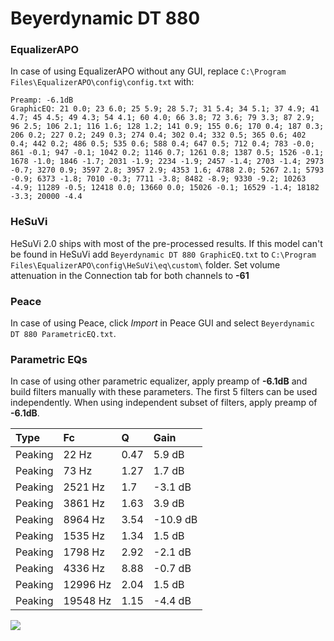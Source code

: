 # Beyerdynamic DT 880

### EqualizerAPO
In case of using EqualizerAPO without any GUI, replace `C:\Program Files\EqualizerAPO\config\config.txt`
with:
```
Preamp: -6.1dB
GraphicEQ: 21 0.0; 23 6.0; 25 5.9; 28 5.7; 31 5.4; 34 5.1; 37 4.9; 41 4.7; 45 4.5; 49 4.3; 54 4.1; 60 4.0; 66 3.8; 72 3.6; 79 3.3; 87 2.9; 96 2.5; 106 2.1; 116 1.6; 128 1.2; 141 0.9; 155 0.6; 170 0.4; 187 0.3; 206 0.2; 227 0.2; 249 0.3; 274 0.4; 302 0.4; 332 0.5; 365 0.6; 402 0.4; 442 0.2; 486 0.5; 535 0.6; 588 0.4; 647 0.5; 712 0.4; 783 -0.0; 861 -0.1; 947 -0.1; 1042 0.2; 1146 0.7; 1261 0.8; 1387 0.5; 1526 -0.1; 1678 -1.0; 1846 -1.7; 2031 -1.9; 2234 -1.9; 2457 -1.4; 2703 -1.4; 2973 -0.7; 3270 0.9; 3597 2.8; 3957 2.9; 4353 1.6; 4788 2.0; 5267 2.1; 5793 -0.9; 6373 -1.8; 7010 -0.3; 7711 -3.8; 8482 -8.9; 9330 -9.2; 10263 -4.9; 11289 -0.5; 12418 0.0; 13660 0.0; 15026 -0.1; 16529 -1.4; 18182 -3.3; 20000 -4.4
```

### HeSuVi
HeSuVi 2.0 ships with most of the pre-processed results. If this model can't be found in HeSuVi add
`Beyerdynamic DT 880 GraphicEQ.txt` to `C:\Program Files\EqualizerAPO\config\HeSuVi\eq\custom\` folder.
Set volume attenuation in the Connection tab for both channels to **-61**

### Peace
In case of using Peace, click *Import* in Peace GUI and select `Beyerdynamic DT 880 ParametricEQ.txt`.

### Parametric EQs
In case of using other parametric equalizer, apply preamp of **-6.1dB** and build filters manually
with these parameters. The first 5 filters can be used independently.
When using independent subset of filters, apply preamp of **-6.1dB**.

| Type    | Fc       |    Q | Gain     |
|:--------|:---------|:-----|:---------|
| Peaking | 22 Hz    | 0.47 | 5.9 dB   |
| Peaking | 73 Hz    | 1.27 | 1.7 dB   |
| Peaking | 2521 Hz  | 1.7  | -3.1 dB  |
| Peaking | 3861 Hz  | 1.63 | 3.9 dB   |
| Peaking | 8964 Hz  | 3.54 | -10.9 dB |
| Peaking | 1535 Hz  | 1.34 | 1.5 dB   |
| Peaking | 1798 Hz  | 2.92 | -2.1 dB  |
| Peaking | 4336 Hz  | 8.88 | -0.7 dB  |
| Peaking | 12996 Hz | 2.04 | 1.5 dB   |
| Peaking | 19548 Hz | 1.15 | -4.4 dB  |

![](https://raw.githubusercontent.com/jaakkopasanen/AutoEq/master/results/rtings/sbaf-serious/Beyerdynamic%20DT%20880/Beyerdynamic%20DT%20880.png)